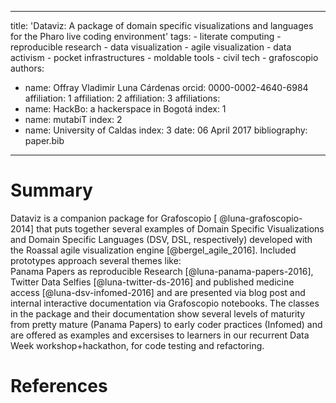   ---
  title: 'Dataviz: A package of domain specific visualizations and languages for the Pharo live coding environment'
  tags:
    - literate computing
    - reproducible research
    - data visualization
    - agile visualization
    - data activism
    - pocket infrastructures
    - moldable tools
    - civil tech
    - grafoscopio
  authors:
   - name: Offray Vladimir Luna Cárdenas
     orcid: 0000-0002-4640-6984
     affiliation: 1
     affiliation: 2
     affiliation: 3
  affiliations:
   - name: HackBo: a hackerspace in Bogotá
     index: 1
   - name: mutabiT
     index: 2
  - name: University of Caldas
     index: 3
  date: 06 April 2017
  bibliography: paper.bib
  ---

  # Summary

  Dataviz is a companion package for Grafoscopio [ @luna-grafoscopio-2014] that puts together several examples
  of Domain Specific Visualizations and Domain Specific Languages (DSV, DSL, respectively) developed with the Roassal
  agile visualization engine [@bergel_agile_2016].
  Included prototypes approach several themes like:  
  Panama Papers as reproducible Research [@luna-panama-papers-2016], Twitter Data Selfies [@luna-twitter-ds-2016]
  and published medicine access [@luna-dsv-infomed-2016] and are presented via blog post and internal interactive
  documentation via Grafoscopio notebooks.
  The classes in the package and their documentation show several levels of maturity from pretty mature (Panama Papers)
  to early coder practices (Infomed) and are offered as examples and excersises to learners in our recurrent Data Week
  workshop+hackathon, for code testing and refactoring.
  
  
  

  # References


